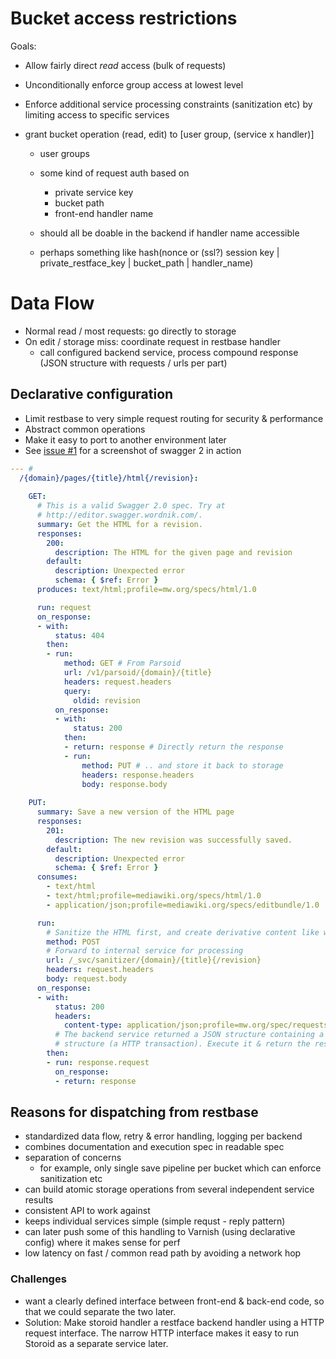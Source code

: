 # Bucket access restrictions
Goals: 
- Allow fairly direct *read* access (bulk of requests)
- Unconditionally enforce group access at lowest level
- Enforce additional service processing constraints (sanitization etc) by
  limiting access to specific services

- grant bucket operation (read, edit) to [user group, (service x handler)]
    - user groups
    - some kind of request auth based on
        - private service key
        - bucket path
        - front-end handler name
        
    - should all be doable in the backend if handler name accessible
    - perhaps something like 
      hash(nonce or (ssl?) session key | private_restface_key | bucket_path | handler_name)


# Data Flow
- Normal read / most requests: go directly to storage
- On edit / storage miss: coordinate request in restbase handler
    - call configured backend service, process compound response (JSON
      structure with requests / urls per part)

## Declarative configuration
- Limit restbase to very simple request routing for security & performance
- Abstract common operations
- Make it easy to port to another environment later
- See [issue #1](https://github.com/gwicke/restbase/issues/1) for a screenshot
  of swagger 2 in action

```yaml
--- # 
  /{domain}/pages/{title}/html{/revision}:
  
    GET:
      # This is a valid Swagger 2.0 spec. Try at
      # http://editor.swagger.wordnik.com/.
      summary: Get the HTML for a revision.
      responses:
        200:
          description: The HTML for the given page and revision
        default:
          description: Unexpected error
          schema: { $ref: Error }
      produces: text/html;profile=mw.org/specs/html/1.0

      run: request
      on_response:
      - with:
          status: 404
        then:
        - run:
            method: GET # From Parsoid
            url: /v1/parsoid/{domain}/{title}
            headers: request.headers
            query:
              oldid: revision
          on_response:
          - with:
              status: 200
            then: 
            - return: response # Directly return the response
            - run:
                method: PUT # .. and store it back to storage
                headers: response.headers
                body: response.body
    
    PUT:
      summary: Save a new version of the HTML page
      responses:
        201:
          description: The new revision was successfully saved.
        default:
          description: Unexpected error
          schema: { $ref: Error }
      consumes:
        - text/html
        - text/html;profile=mediawiki.org/specs/html/1.0
        - application/json;profile=mediawiki.org/specs/editbundle/1.0

      run: 
        # Sanitize the HTML first, and create derivative content like wikitext
        method: POST
        # Forward to internal service for processing
        url: /_svc/sanitizer/{domain}/{title}{/revision}
        headers: request.headers
        body: request.body
      on_response:
      - with:
          status: 200
          headers:
            content-type: application/json;profile=mw.org/spec/requests
          # The backend service returned a JSON structure containing a request
          # structure (a HTTP transaction). Execute it & return the response.
        then:
        - run: response.request
          on_response:
          - return: response
```

## Reasons for dispatching from restbase
- standardized data flow, retry & error handling, logging per backend
- combines documentation and execution spec in readable spec
- separation of concerns
    - for example, only single save pipeline per bucket which can enforce
      sanitization etc
- can build atomic storage operations from several independent service results
- consistent API to work against
- keeps individual services simple (simple requst - reply pattern)
- can later push some of this handling to Varnish (using declarative config)
  where it makes sense for perf
- low latency on fast / common read path by avoiding a network hop

### Challenges
- want a clearly defined interface between front-end & back-end code, so that
  we could separate the two later.
- Solution: Make storoid handler a restface backend handler using a HTTP
  request interface. The narrow HTTP interface makes it easy to run Storoid as
  a separate service later.


